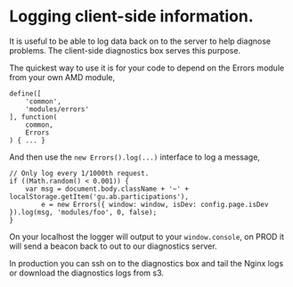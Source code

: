 # Logging client-side information.

It is useful to be able to log data back on to the server to help diagnose problems. The client-side diagnostics box serves this purpose.

The quickest way to use it is for your code to depend on the Errors module from your own AMD module,

```
define([
    'common',
    'modules/errors'
], function(
    common,
    Errors
) { ... } 
```

And then use the `new Errors().log(...)` interface to log a message, 

```
// Only log every 1/1000th request.
if ((Math.random() < 0.001)) {
    var msg = document.body.className + '~' + localStorage.getItem('gu.ab.participations'),
        e = new Errors({ window: window, isDev: config.page.isDev }).log(msg, 'modules/foo', 0, false);
}
```

On your localhost the logger will output to your `window.console`, on PROD it will send a beacon back to out to our diagnostics server.

In production you can ssh on to the diagnostics box and tail the Nginx logs or download the diagnostics logs from s3.

